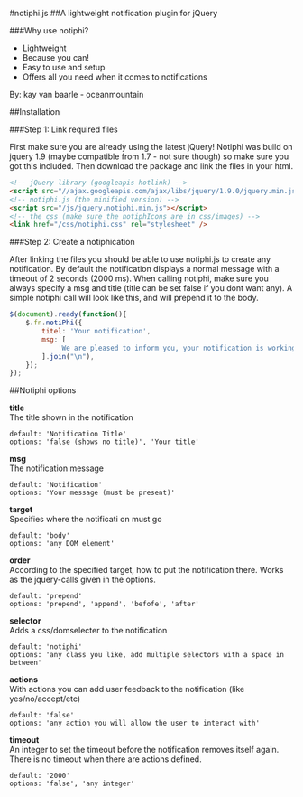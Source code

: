 #notiphi.js
##A lightweight notification plugin for jQuery

###Why use notiphi?
* Lightweight
* Because you can!
* Easy to use and setup
* Offers all you need when it comes to notifications

By: kay van baarle - oceanmountain

##Installation

###Step 1: Link required files

First make sure you are already using the latest jQuery! Notiphi was build on jquery 1.9 (maybe compatible from 1.7 - not sure though) so make sure you got this included.
Then download the package and link the files in your html.

```html
<!-- jQuery library (googleapis hotlink) -->
<script src="//ajax.googleapis.com/ajax/libs/jquery/1.9.0/jquery.min.js"></script>
<!-- notiphi.js (the minified version) -->
<script src="/js/jquery.notiphi.min.js"></script>
<!-- the css (make sure the notiphIcons are in css/images) -->
<link href="/css/notiphi.css" rel="stylesheet" />
```

###Step 2: Create a notiphication

After linking the files you should be able to use notiphi.js to create any notification. By default the notification displays a normal message with a timeout of 2 seconds (2000 ms).
When calling notiphi, make sure you always specify a msg and title (title can be set false if you dont want any). A simple notiphi call will look like this, and will prepend it to the body.

```javascript
$(document).ready(function(){
	$.fn.notiPhi({
		titel: 'Your notification',
		msg: [
			'We are pleased to inform you, your notification is working!'
		].join("\n"),
	});
});
```

##Notiphi options

**title**  
The title shown in the notification
```
default: 'Notification Title'  
options: 'false (shows no title)', 'Your title'
```

**msg**  
The notification message
```
default: 'Notification'  
options: 'Your message (must be present)'
```

**target**  
Specifies where the notificati on must go
```
default: 'body'  
options: 'any DOM element'
```

**order**  
According to the specified target, how to put the notification there. Works as the jquery-calls given in the options.
```
default: 'prepend'  
options: 'prepend', 'append', 'befofe', 'after'
```

**selector**  
Adds a css/domselecter to the notification
```
default: 'notiphi'  
options: 'any class you like, add multiple selectors with a space in between'
```

**actions**  
With actions you can add user feedback to the notification (like yes/no/accept/etc)
```
default: 'false'  
options: 'any action you will allow the user to interact with'
```

**timeout**  
An integer to set the timeout before the notification removes itself again. There is no timeout when there are actions defined.
```
default: '2000'  
options: 'false', 'any integer'